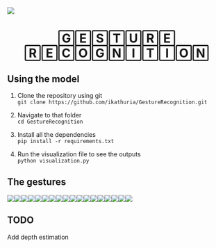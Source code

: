 <img align="center" src="https://researchoutreach.org/wp-content/uploads/2020/05/Celso-de-Melo-Kazunori-Terada-Main-Image.jpg" />

<h1 align="center">🄶🄴🅂🅃🅄🅁🄴 🅁🄴🄲🄾🄶🄽🄸🅃🄸🄾🄽</h1>

## Using the model
1. Clone the repository using git  
`git clone https://github.com/ikathuria/GestureRecognition.git`

2. Navigate to that folder  
`cd GestureRecognition`

3. Install all the dependencies  
`pip install -r requirements.txt`

4. Run the visualization file to see the outputs  
`python visualization.py`

## The gestures
<img src="data/zero/969.jpg"><img src="data/one/969.jpg"><img src="data/two/969.jpg"><img src="data/three/969.jpg"><img src="data/four/969.jpg"><img src="data/five/969.jpg"><img src="data/six/969.jpg"><img src="data/seven/969.jpg"><img src="data/eight/969.jpg"><img src="data/nine/969.jpg"><img src="data/up/969.jpg"><img src="data/down/969.jpg"><img src="data/left/969.jpg"><img src="data/right/969.jpg"><img src="data/off/969.jpg"><img src="data/on/969.jpg"><img src="data/ok/969.jpg"><img src="data/blank/969.jpg">


## TODO
Add depth estimation
